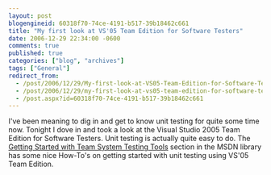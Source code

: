 ```yaml
---
layout: post
blogengineid: 60318f70-74ce-4191-b517-39b18462c661
title: "My first look at VS'05 Team Edition for Software Testers"
date: 2006-12-29 22:34:00 -0600
comments: true
published: true
categories: ["blog", "archives"]
tags: ["General"]
redirect_from: 
  - /post/2006/12/29/My-first-look-at-VS05-Team-Edition-for-Software-Testers
  - /post/2006/12/29/my-first-look-at-vs05-team-edition-for-software-testers
  - /post.aspx?id=60318f70-74ce-4191-b517-39b18462c661
---
```

<!-- more -->

I've been meaning to dig in and get to know unit testing for quite some time now. Tonight I dove in and took a look at the Visual Studio 2005 Team Edition for Software Testers. Unit testing is actually quite easy to do. The <A href="http://msdn2.microsoft.com/en-us/library/ms243146(VS.80).aspx">Getting Started with Team System Testing Tools</A> section in the MSDN library has some nice How-To's on getting started with unit testing using VS'05 Team Edition.
